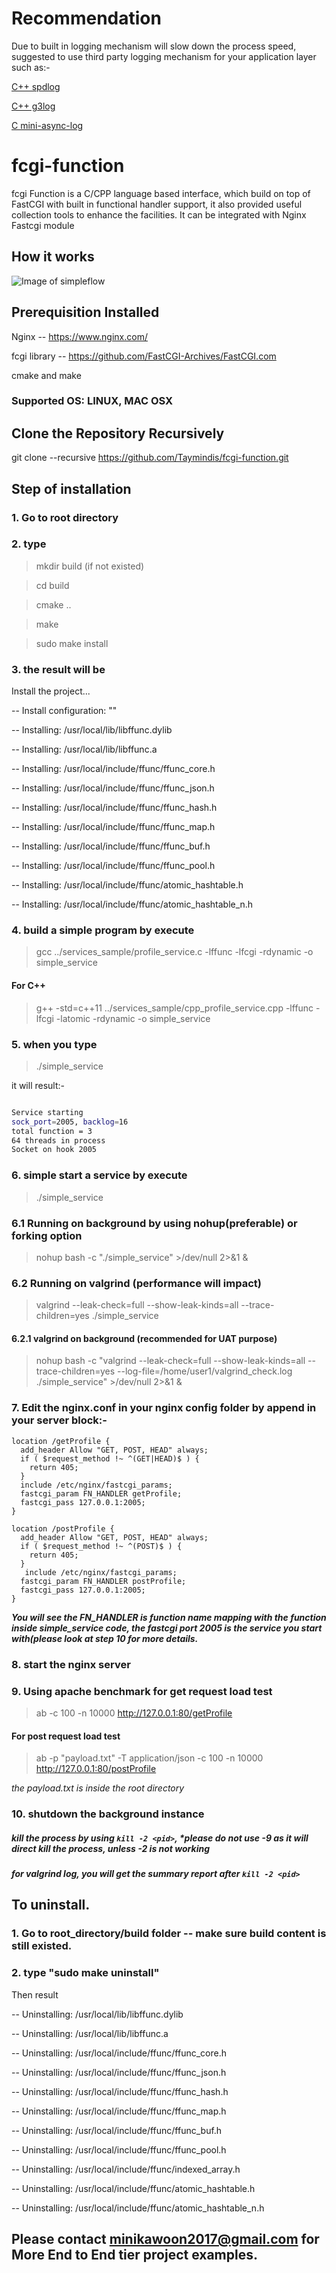 # Recommendation
Due to built in logging mechanism will slow down the process speed, suggested to use third party logging mechanism for your application layer such as:-

[C++ spdlog](https://github.com/gabime/spdlog)

[C++ g3log](https://github.com/KjellKod/g3log)

[C mini-async-log](https://github.com/RafaGago/mini-async-log)



# fcgi-function
fcgi Function is a C/CPP language based interface, which build on top of FastCGI with built in functional handler support, it also provided useful collection tools to enhance the facilities. It can be integrated with Nginx Fastcgi module

## How it works
![Image of simpleflow](/images/simple-flow.png)


## Prerequisition Installed
Nginx -- https://www.nginx.com/

fcgi library -- https://github.com/FastCGI-Archives/FastCGI.com

cmake and make

### Supported OS: LINUX, MAC OSX

## Clone the Repository Recursively
git clone --recursive https://github.com/Taymindis/fcgi-function.git


## Step of installation
### 1. Go to root directory
### 2. type 
> mkdir build (if not existed)

> cd build

> cmake ..

> make

> sudo make install


### 3. the result will be
Install the project...

-- Install configuration: ""

-- Installing: /usr/local/lib/libffunc.dylib

-- Installing: /usr/local/lib/libffunc.a

-- Installing: /usr/local/include/ffunc/ffunc_core.h

-- Installing: /usr/local/include/ffunc/ffunc_json.h

-- Installing: /usr/local/include/ffunc/ffunc_hash.h

-- Installing: /usr/local/include/ffunc/ffunc_map.h

-- Installing: /usr/local/include/ffunc/ffunc_buf.h

-- Installing: /usr/local/include/ffunc/ffunc_pool.h

-- Installing: /usr/local/include/ffunc/atomic_hashtable.h

-- Installing: /usr/local/include/ffunc/atomic_hashtable_n.h


### 4. build a simple program by execute 

> gcc ../services_sample/profile_service.c -lffunc -lfcgi -rdynamic -o simple_service

#### For C++
> g++ -std=c++11 ../services_sample/cpp_profile_service.cpp -lffunc -lfcgi -latomic -rdynamic -o simple_service

### 5. when you type 

> ./simple_service

it will result:-

```bash

Service starting
sock_port=2005, backlog=16
total function = 3
64 threads in process
Socket on hook 2005

```

### 6. simple start a service by execute 

> ./simple_service

### 6.1 Running on background by using nohup(preferable) or forking option
> nohup bash -c "./simple_service" >/dev/null 2>&1 &

### 6.2 Running on valgrind (performance will impact)
> valgrind --leak-check=full --show-leak-kinds=all --trace-children=yes ./simple_service

#### 6.2.1 valgrind on background (recommended for UAT purpose)
> nohup bash -c "valgrind --leak-check=full --show-leak-kinds=all --trace-children=yes --log-file=/home/user1/valgrind_check.log ./simple_service" >/dev/null 2>&1 &

### 7. Edit the nginx.conf in your nginx config folder by append in your server block:-

	location /getProfile {
      add_header Allow "GET, POST, HEAD" always;
      if ( $request_method !~ ^(GET|HEAD)$ ) {
        return 405;
      }
      include /etc/nginx/fastcgi_params;
      fastcgi_param FN_HANDLER getProfile;
      fastcgi_pass 127.0.0.1:2005;
    }

    location /postProfile {
      add_header Allow "GET, POST, HEAD" always;
      if ( $request_method !~ ^(POST)$ ) {
        return 405;
      }
       include /etc/nginx/fastcgi_params;
      fastcgi_param FN_HANDLER postProfile;
      fastcgi_pass 127.0.0.1:2005;
    }

***You will see the FN_HANDLER is function name mapping with the function inside simple_service code, the fastcgi port 2005 is the service you start with(please look at step 10 for more details.***


### 8. start the nginx server

### 9.  Using apache benchmark for get request load test

> ab -c 100 -n 10000 http://127.0.0.1:80/getProfile


#### For post request load test

> ab -p "payload.txt" -T application/json -c 100 -n 10000 http://127.0.0.1:80/postProfile

*the payload.txt is inside the root directory*


### 10. shutdown the background instance 

##### kill the process by using `kill -2 <pid>`, *please do not use -9 as it will direct kill the process, unless -2 is not working
##### for valgrind log, you will get the summary report after `kill -2 <pid>`


## To uninstall.
### 1. Go to root_directory/build folder -- make sure build content is still existed.
### 2. type "sudo make uninstall" 
Then result

-- Uninstalling: /usr/local/lib/libffunc.dylib

-- Uninstalling: /usr/local/lib/libffunc.a

-- Uninstalling: /usr/local/include/ffunc/ffunc_core.h

-- Uninstalling: /usr/local/include/ffunc/ffunc_json.h

-- Uninstalling: /usr/local/include/ffunc/ffunc_hash.h

-- Uninstalling: /usr/local/include/ffunc/ffunc_map.h

-- Uninstalling: /usr/local/include/ffunc/ffunc_buf.h

-- Uninstalling: /usr/local/include/ffunc/ffunc_pool.h

-- Uninstalling: /usr/local/include/ffunc/indexed_array.h

-- Uninstalling: /usr/local/include/ffunc/atomic_hashtable.h

-- Uninstalling: /usr/local/include/ffunc/atomic_hashtable_n.h


## Please contact minikawoon2017@gmail.com for More End to End tier project examples.
